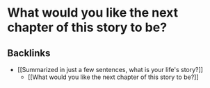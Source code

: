 # What would you like the next chapter of this story to be?

## Backlinks
* [[Summarized in just a few sentences, what is your life's story?]]
	* [[What would you like the next chapter of this story to be?]]

<!-- {BearID:4E79E27E-2DC6-468C-9274-ED09003759A8-92666-0000AE6212A43480} -->
